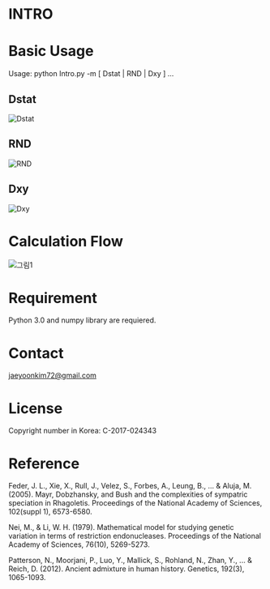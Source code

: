 # INTRO

# Basic Usage

Usage: python Intro.py -m [ Dstat | RND | Dxy ] ...

## Dstat

![Dstat](https://user-images.githubusercontent.com/49300659/63832209-45d9c100-c9ab-11e9-9120-f95b3470103e.png)

## RND

![RND](https://user-images.githubusercontent.com/49300659/63832222-4d996580-c9ab-11e9-8f67-2608b0d94651.png)

## Dxy

![Dxy](https://user-images.githubusercontent.com/49300659/63832241-55f1a080-c9ab-11e9-876e-08c7f973e385.png)

# Calculation Flow
![그림1](https://user-images.githubusercontent.com/49300659/63830448-1fb22200-c9a7-11e9-86f5-ba709246719c.jpg)

# Requirement

Python 3.0 and numpy library are requiered. 


# Contact

jaeyoonkim72@gmail.com

# License

Copyright number in Korea: C-2017-024343

# Reference

Feder, J. L., Xie, X., Rull, J., Velez, S., Forbes, A., Leung, B., ... & Aluja, M. (2005). Mayr, Dobzhansky, and Bush and the complexities of sympatric speciation in Rhagoletis. Proceedings of the National Academy of Sciences, 102(suppl 1), 6573-6580.

Nei, M., & Li, W. H. (1979). Mathematical model for studying genetic variation in terms of restriction endonucleases. Proceedings of the National Academy of Sciences, 76(10), 5269-5273.

Patterson, N., Moorjani, P., Luo, Y., Mallick, S., Rohland, N., Zhan, Y., ... & Reich, D. (2012). Ancient admixture in human history. Genetics, 192(3), 1065-1093.

